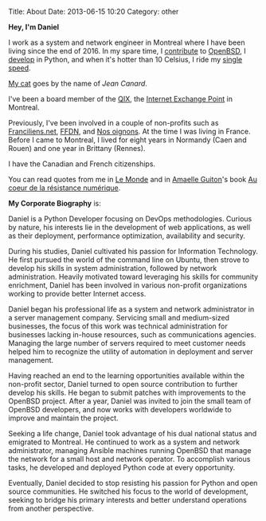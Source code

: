 Title: About
Date: 2013-06-15 10:20
Category: other

**Hey, I'm Daniel**

I work as a system and network engineer in Montreal where I have been living since the end
of 2016. In my spare time, I [contribute](http://oxide.org/cvs/danj.html) to
[OpenBSD](https://www.openbsd.org), I
[develop](https://github.com/danieljakots) in Python, and when it's hotter than
10 Celsius, I ride my 
[single speed](https://twitter.com/Vigdis_/status/857378539057893378).

[My cat](https://pics.chown.me/Jean-Canard/) goes by the name of *Jean Canard*.

I've been a board member of the [QIX](https://qix.ca/), the
[Internet Exchange Point](https://en.wikipedia.org/wiki/Internet_exchange_point)
in Montreal.

Previously, I've been involved in a couple of non-profits such as
[Franciliens.net](https://www.franciliens.net/), [FFDN](https://www.ffdn.org/),
and [Nos oignons](https://nos-oignons.net/). At the time I was living in
France. Before I came to Montreal, I lived for eight years in Normandy
(Caen and Rouen) and one year in Brittany (Rennes).

I have the Canadian and French citizenships.

You can read quotes from me in
[Le Monde](http://www.lemonde.fr/technologies/article/2013/04/23/la-police-japonaise-recommande-le-blocage-du-reseau-tor_3164344_651865.html)
and in [Amaelle Guiton](https://twitter.com/amaelle_g)'s book
[Au coeur de la résistance numérique](http://hackers.micro-ouvert.net/).

**My Corporate Biography** is:

Daniel is a Python Developer focusing on DevOps methodologies. Curious by
nature, his interests lie in the development of web applications, as well as
their deployment, performance optimization, availability and security.

During his studies, Daniel cultivated his passion for Information Technology.
He first pursued the world of the command line on Ubuntu, then strove to
develop his skills in system administration, followed by network
administration. Heavily motivated toward leveraging his skills for community
enrichment, Daniel has been involved in various non-profit organizations
working to provide better Internet access.

Daniel began his professional life as a system and network administrator in a
server management company. Servicing small and medium-sized businesses, the
focus of this work was technical administration for businesses lacking in-house
resources, such as communications agencies. Managing the large number of
servers required to meet customer needs helped him to recognize the utility of
automation in deployment and server management.

Having reached an end to the learning opportunities available within the
non-profit sector, Daniel turned to open source contribution to further develop
his skills. He began to submit patches with improvements to the OpenBSD
project. After a year, Daniel was invited to join the small team of OpenBSD
developers, and now works with developers worldwide to improve and maintain the
project.

Seeking a life change, Daniel took advantage of his dual national status and
emigrated to Montreal. He continued to work as a system and network
administrator, managing Ansible machines running OpenBSD that manage the
network for a small host and network operator. To accomplish various tasks, he
developed and deployed Python code at every opportunity.

Eventually, Daniel decided to stop resisting his passion for Python and open
source communities. He switched his focus to the world of development, seeking
to bridge his primary interests and better understand operations from another
perspective.
